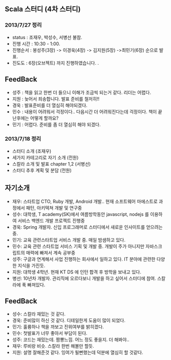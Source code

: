 ## Scala 스터디 (4차 스터디) ##

### 2013/7/27 정리
- status : 조재우, 박성수, 서병선 불참.
- 진행 시간 : 10:30 - 1:00.
- 진행순서 : 봉성주(3장) -> 이경욱(4장) -> 김지원(5장) ->최민기(6장) 순으로 발표.
- 진도도 : 6장(오브젝트) 까지 진행하였습니다. .

## FeedBack
- 성주 : 책을 읽고 한번 더 들으니 이해가 조금씩 되는거 같다. 리더는 어렵다.
- 지원 : 늦어서 죄송합니다. 발표 준비를 철저히!!
- 경욱 : 발표준비를 더 열심히 해야되겠다. 
- 민수 : 내용이 어려워서 걱정이다.. 다음시간 더 어려워진다는데 걱정이다. 책이 끝난후에는 어떻게 할까요? 
- 민기 : 어렵다. 준비를 좀 더 열심히 해야 되겠다.

### 2013/7/18 정리
- 스터디 소개 (조재우)
- 세가지 카테고리로 자기 소개 (전원)
- 스칼라 소개 및 발표 chapter 1,2 (서병선)
- 스터디 추후 계획 및 분담 (전원)

## 자기소개
- 재우: 스타트업 CTO, Ruby 개발, Android 개발.. 현재 소프트웨어 마에스트로 과정에서 패턴, 아키텍쳐 개발 및 연구중
- 성수: 대학생, T academy(SK)에서 여름방학동안 javascript, nodejs 를 이용하여 서비스 백엔드 개발 프로젝트 진행중
- 경욱: Spring 개발자. 신입 프로그래머로 스터디에서 새로운 인사이트를 얻으려는 중.
- 민기: 교육 관련스타트업 서비스 개발 중. 매일 밤샘하고 있다.
- 민수: 교육 관련 스타트업 서비스 기획 및 개발 중. 개발이 주가 아니지만 자바스크립트의 매력에 빠져서 계속 공부중
- 성주: 구글과 연계해서 사업 진행하는 회사에서 일하고 있다. IT 분야에 관련한 다양한 지식을 가진듯.
- 지원: 대학생 4학년. 현재 KT DS 에 인턴 합격 후 방학을 보내고 있다.
- 병선: 10년차 개발자. 관리직에 오르다보니 개발을 하고 싶어서 스터디에 참여. 스칼라에 푹 빠져있다.

## FeedBack
- 성수: 스칼라 재밌는 것 같다.
- 경욱: 준비많이 하신 것 같다. 디테일한게 도움이 많이 되었다.
- 민기: 훌륭하나 책을 까보고 진위여부를 밝히겠다.
- 민수: 첫발표가 너무 좋아서 부담이 된다.
- 성주: 코드는 재밌는데. 짬뽕느낌. 어느 정도 좋을지. 더 해봐야..
- 재우: 루비랑 비슷. 스칼라 한번 해볼만 할듯.
- 지원: 설명 잘해준것 같다. 잉여가 될뻔했는데 덕분에 열심히 할 것같다.
